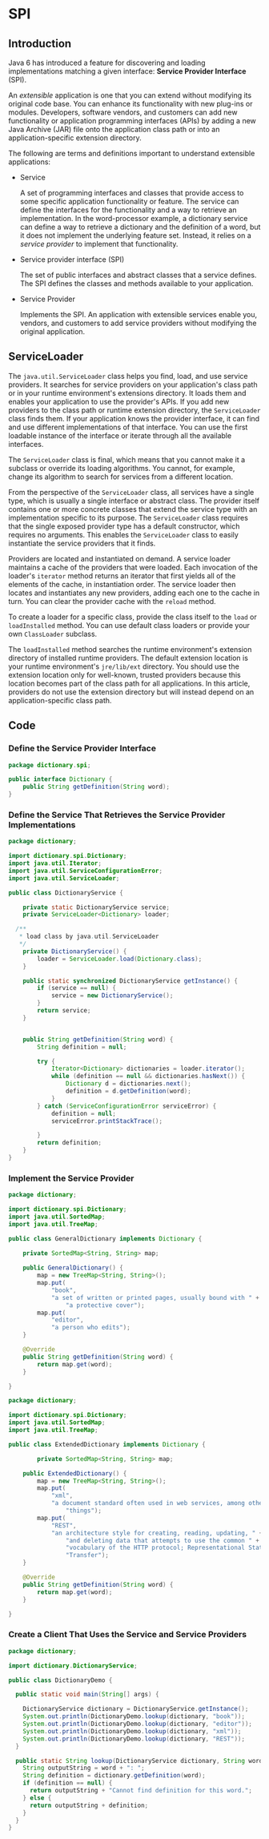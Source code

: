 # SPI



## Introduction

Java 6 has introduced a feature for discovering and loading implementations matching a given interface: **Service Provider Interface** (SPI).

An *extensible* application is one that you can extend without modifying its original code base. You can enhance its functionality with new plug-ins or modules. Developers, software vendors, and customers can add new functionality or application programming interfaces (APIs) by adding a new Java Archive (JAR) file onto the application class path or into an application-specific extension directory.

The following are terms and definitions important to understand extensible applications:

- Service

  A set of programming interfaces and classes that provide access to some specific application functionality or feature. The service can define the interfaces for the functionality and a way to retrieve an implementation. In the word-processor example, a dictionary service can define a way to retrieve a dictionary and the definition of a word, but it does not implement the underlying feature set. Instead, it relies on a *service provider* to implement that functionality.

- Service provider interface (SPI)

  The set of public interfaces and abstract classes that a service defines. The SPI defines the classes and methods available to your application.

- Service Provider

  Implements the SPI. An application with extensible services enable you, vendors, and customers to add service providers without modifying the original application.



## ServiceLoader

The `java.util.ServiceLoader` class helps you find, load, and use service providers. It searches for service providers on your application's class path or in your runtime environment's extensions directory. It loads them and enables your application to use the provider's APIs. If you add new providers to the class path or runtime extension directory, the `ServiceLoader` class finds them. If your application knows the provider interface, it can find and use different implementations of that interface. You can use the first loadable instance of the interface or iterate through all the available interfaces.

The `ServiceLoader` class is final, which means that you cannot make it a subclass or override its loading algorithms. You cannot, for example, change its algorithm to search for services from a different location.

From the perspective of the `ServiceLoader` class, all services have a single type, which is usually a single interface or abstract class. The provider itself contains one or more concrete classes that extend the service type with an implementation specific to its purpose. The `ServiceLoader` class requires that the single exposed provider type has a default constructor, which requires no arguments. This enables the `ServiceLoader` class to easily instantiate the service providers that it finds.

Providers are located and instantiated on demand. A service loader maintains a cache of the providers that were loaded. Each invocation of the loader's `iterator` method returns an iterator that first yields all of the elements of the cache, in instantiation order. The service loader then locates and instantiates any new providers, adding each one to the cache in turn. You can clear the provider cache with the `reload` method.

To create a loader for a specific class, provide the class itself to the `load` or `loadInstalled` method. You can use default class loaders or provide your own `ClassLoader` subclass.

The `loadInstalled` method searches the runtime environment's extension directory of installed runtime providers. The default extension location is your runtime environment's `jre/lib/ext` directory. You should use the extension location only for well-known, trusted providers because this location becomes part of the class path for all applications. In this article, providers do not use the extension directory but will instead depend on an application-specific class path.



## Code



### Define the Service Provider Interface

```java
package dictionary.spi;

public interface Dictionary {
    public String getDefinition(String word);
}
```



### Define the Service That Retrieves the Service Provider Implementations

```java
package dictionary;

import dictionary.spi.Dictionary;
import java.util.Iterator;
import java.util.ServiceConfigurationError;
import java.util.ServiceLoader;

public class DictionaryService {

    private static DictionaryService service;
    private ServiceLoader<Dictionary> loader;

  /**
   * load class by java.util.ServiceLoader
   */
    private DictionaryService() {
        loader = ServiceLoader.load(Dictionary.class);
    }

    public static synchronized DictionaryService getInstance() {
        if (service == null) {
            service = new DictionaryService();
        }
        return service;
    }


    public String getDefinition(String word) {
        String definition = null;

        try {
            Iterator<Dictionary> dictionaries = loader.iterator();
            while (definition == null && dictionaries.hasNext()) {
                Dictionary d = dictionaries.next();
                definition = d.getDefinition(word);
            }
        } catch (ServiceConfigurationError serviceError) {
            definition = null;
            serviceError.printStackTrace();

        }
        return definition;
    }
}
```



### Implement the Service Provider

```java
package dictionary;

import dictionary.spi.Dictionary;
import java.util.SortedMap;
import java.util.TreeMap;

public class GeneralDictionary implements Dictionary {

    private SortedMap<String, String> map;
    
    public GeneralDictionary() {
        map = new TreeMap<String, String>();
        map.put(
            "book",
            "a set of written or printed pages, usually bound with " +
                "a protective cover");
        map.put(
            "editor",
            "a person who edits");
    }

    @Override
    public String getDefinition(String word) {
        return map.get(word);
    }

}
```



```java
package dictionary;

import dictionary.spi.Dictionary;
import java.util.SortedMap;
import java.util.TreeMap;

public class ExtendedDictionary implements Dictionary {

        private SortedMap<String, String> map;

    public ExtendedDictionary() {
        map = new TreeMap<String, String>();
        map.put(
            "xml",
            "a document standard often used in web services, among other " +
                "things");
        map.put(
            "REST",
            "an architecture style for creating, reading, updating, " +
                "and deleting data that attempts to use the common " +
                "vocabulary of the HTTP protocol; Representational State " +
                "Transfer");
    }

    @Override
    public String getDefinition(String word) {
        return map.get(word);
    }

}
```



### Create a Client That Uses the Service and Service Providers

```java
package dictionary;

import dictionary.DictionaryService;

public class DictionaryDemo {

  public static void main(String[] args) {

    DictionaryService dictionary = DictionaryService.getInstance();
    System.out.println(DictionaryDemo.lookup(dictionary, "book"));
    System.out.println(DictionaryDemo.lookup(dictionary, "editor"));
    System.out.println(DictionaryDemo.lookup(dictionary, "xml"));
    System.out.println(DictionaryDemo.lookup(dictionary, "REST"));
  }

  public static String lookup(DictionaryService dictionary, String word) {
    String outputString = word + ": ";
    String definition = dictionary.getDefinition(word);
    if (definition == null) {
      return outputString + "Cannot find definition for this word.";
    } else {
      return outputString + definition;
    }
  }
}
```


